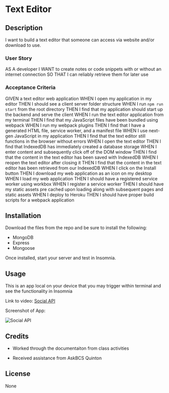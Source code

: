 # Text Editor

## Description

I want to build a text editor that someone can access via website and/or download to use.

### User Story

AS A developer
I WANT to create notes or code snippets with or without an internet connection
SO THAT I can reliably retrieve them for later use

### Acceptance Criteria

GIVEN a text editor web application
WHEN I open my application in my editor
THEN I should see a client server folder structure
WHEN I run `npm run start` from the root directory
THEN I find that my application should start up the backend and serve the client
WHEN I run the text editor application from my terminal
THEN I find that my JavaScript files have been bundled using webpack
WHEN I run my webpack plugins
THEN I find that I have a generated HTML file, service worker, and a manifest file
WHEN I use next-gen JavaScript in my application
THEN I find that the text editor still functions in the browser without errors
WHEN I open the text editor
THEN I find that IndexedDB has immediately created a database storage
WHEN I enter content and subsequently click off of the DOM window
THEN I find that the content in the text editor has been saved with IndexedDB
WHEN I reopen the text editor after closing it
THEN I find that the content in the text editor has been retrieved from our IndexedDB
WHEN I click on the Install button
THEN I download my web application as an icon on my desktop
WHEN I load my web application
THEN I should have a registered service worker using workbox
WHEN I register a service worker
THEN I should have my static assets pre cached upon loading along with subsequent pages and static assets
WHEN I deploy to Heroku
THEN I should have proper build scripts for a webpack application

## Installation

Download the files from the repo and be sure to install the following:

- MongoDB
- Express
- Mongoose

Once installed, start your server and test in Insomnia.

## Usage

This is an app local on your device that you may trigger within terminal and see the functionality in Insomnia

Link to video: [Social API](https://drive.google.com/file/d/1vfQCZrYs9eiavhVVP4kIXE90ziFXViFy/view)

Screenshot of App: 

![Social API](/social-app.png "Social API")

## Credits

* Worked through the documentaiton from class activities

* Received assistance from AskBCS Quinton

## License

None
